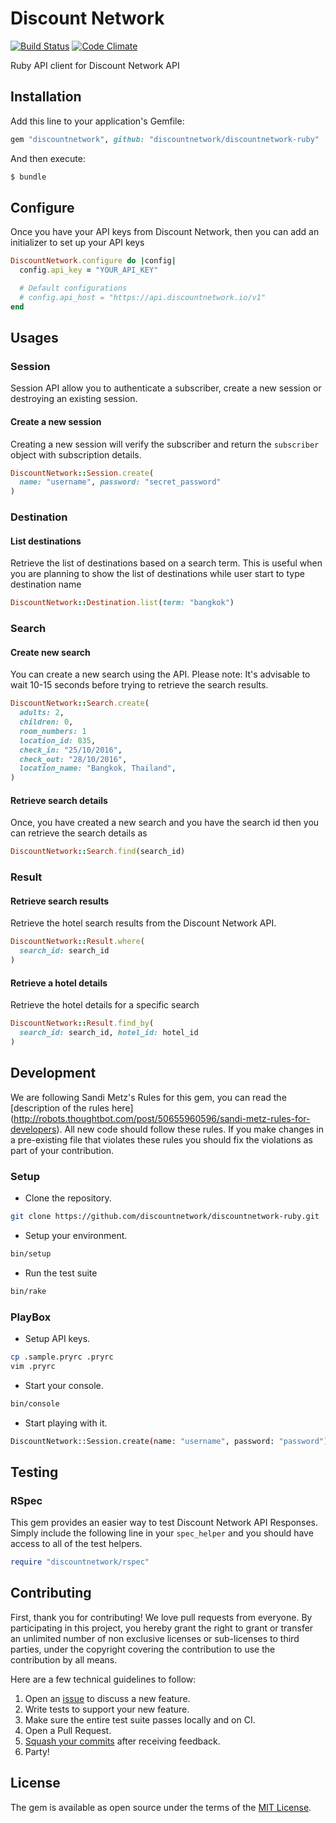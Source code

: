 # Discount Network

[![Build
Status](https://travis-ci.org/discountnetwork/discountnetwork-ruby.svg?branch=master)](https://travis-ci.org/discountnetwork/discountnetwork-ruby)
[![Code
Climate](https://codeclimate.com/github/discountnetwork/discountnetwork-ruby/badges/gpa.svg)](https://codeclimate.com/github/discountnetwork/discountnetwork-ruby)

Ruby API client for Discount Network API

## Installation

Add this line to your application's Gemfile:

```ruby
gem "discountnetwork", github: "discountnetwork/discountnetwork-ruby"
```

And then execute:

```sh
$ bundle
```

## Configure

Once you have your API keys from Discount Network, then you can add an initializer
to set up your API keys

```ruby
DiscountNetwork.configure do |config|
  config.api_key = "YOUR_API_KEY"

  # Default configurations
  # config.api_host = "https://api.discountnetwork.io/v1"
end
```

## Usages

### Session

Session API allow you to authenticate a subscriber, create a new session or
destroying an existing session.

#### Create a new session

Creating a new session will verify the subscriber and return the `subscriber`
object with subscription details.

```ruby
DiscountNetwork::Session.create(
  name: "username", password: "secret_password"
)
```

### Destination

#### List destinations

Retrieve the list of destinations based on a search term. This is useful when
you are planning to show the list of destinations while user start to type
destination name

```ruby
DiscountNetwork::Destination.list(term: "bangkok")
```

### Search

#### Create new search

You can create a new search using the API. Please note: It's advisable to wait
10-15 seconds before trying to retrieve the search results.

```ruby
DiscountNetwork::Search.create(
  adults: 2,
  children: 0,
  room_numbers: 1
  location_id: 835,
  check_in: "25/10/2016",
  check_out: "28/10/2016",
  location_name: "Bangkok, Thailand",
)
```

#### Retrieve search details

Once, you have created a new search and you have the search id then you can
retrieve the search details as

```ruby
DiscountNetwork::Search.find(search_id)
```

### Result

#### Retrieve search results

Retrieve the hotel search results from the Discount Network API.

```ruby
DiscountNetwork::Result.where(
  search_id: search_id
)
```

#### Retrieve a hotel details

Retrieve the hotel details for a specific search

```ruby
DiscountNetwork::Result.find_by(
  search_id: search_id, hotel_id: hotel_id
)
```

## Development

We are following Sandi Metz's Rules for this gem, you can read the
[description of the rules here]
(http://robots.thoughtbot.com/post/50655960596/sandi-metz-rules-for-developers). All new code should follow these rules. If you make changes in a pre-existing
file that violates these rules you should fix the violations as part of
your contribution.

### Setup

* Clone the repository.

```sh
git clone https://github.com/discountnetwork/discountnetwork-ruby.git
```

* Setup your environment.

```sh
bin/setup
```

* Run the test suite

```sh
bin/rake
```

### PlayBox

* Setup API keys.

```sh
cp .sample.pryrc .pryrc
vim .pryrc
```

* Start your console.

```sh
bin/console
```

* Start playing with it.

```sh
DiscountNetwork::Session.create(name: "username", password: "password")
```

## Testing

### RSpec

This gem provides an easier way to test Discount Network API Responses. Simply
include the following line in your `spec_helper` and you should have access to
all of the test helpers.

```ruby
require "discountnetwork/rspec"
```

## Contributing

First, thank you for contributing! We love pull requests from everyone. By
participating in this project, you hereby grant the right to grant or transfer
an unlimited number of non exclusive licenses or sub-licenses to third parties,
under the copyright covering the contribution to use the contribution by all
means.

Here are a few technical guidelines to follow:

1. Open an [issue][issues] to discuss a new feature.
1. Write tests to support your new feature.
1. Make sure the entire test suite passes locally and on CI.
1. Open a Pull Request.
1. [Squash your commits][squash] after receiving feedback.
1. Party!

[issues]: https://github.com/discountnetwork/discountnetwork-ruby/issues
[squash]: https://github.com/thoughtbot/guides/tree/master/protocol/git#write-a-feature

## License

The gem is available as open source under the terms of the [MIT License](http://opensource.org/licenses/MIT).
